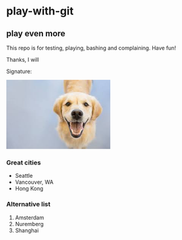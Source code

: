 # play-with-git
## play even more


This repo is for testing, playing, bashing and complaining.  Have fun!

Thanks, I will

Signature:

![](dog.jpg)

### Great cities
* Seattle
* Vancouver, WA
* Hong Kong

### Alternative list
1. Amsterdam
2. Nuremberg
3. Shanghai
